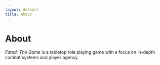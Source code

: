 ```yaml
---
layout: default
title: About
---
```

# About

*Fated: The Game* is a tabletop role playing game with a focus on in-depth combat systems and player agency.